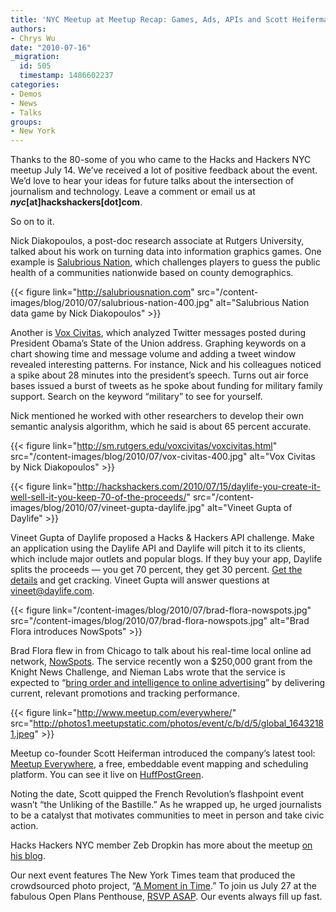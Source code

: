 ```yaml
---
title: 'NYC Meetup at Meetup Recap: Games, Ads, APIs and Scott Heiferman'
authors:
- Chrys Wu
date: "2010-07-16"
_migration:
  id: 505
  timestamp: 1486602237
categories:
- Demos
- News
- Talks
groups:
- New York
---
```


Thanks to the 80-some of you who came to the Hacks and Hackers NYC meetup July 14. We&#8217;ve received a lot of positive feedback about the event. We&#8217;d love to hear your ideas for future talks about the intersection of journalism and technology. Leave a comment or email us at _**nyc**_**[at]hackshackers[dot]com**.

So on to it.

Nick Diakopoulos, a post-doc research associate at Rutgers University, talked about his work on turning data into information graphics games. One example is [Salubrious Nation][1], which challenges players to guess the public health of a communities nationwide based on county demographics.

{{< figure link="http://salubriousnation.com" src="/content-images/blog/2010/07/salubrious-nation-400.jpg" alt="Salubrious Nation data game by Nick Diakopoulos" >}}

Another is [Vox Civitas][2], which analyzed Twitter messages posted during President Obama&#8217;s State of the Union address. Graphing keywords on a chart showing time and message volume and adding a tweet window revealed interesting patterns. For instance, Nick and his colleagues noticed a spike about 28 minutes into the president&#8217;s speech. Turns out air force bases issued a burst of tweets as he spoke about funding for military family support. Search on the keyword &#8220;military&#8221; to see for yourself.

<!--more-->Nick mentioned he worked with other researchers to develop their own semantic analysis algorithm, which he said is about 65 percent accurate.

{{< figure link="http://sm.rutgers.edu/voxcivitas/voxcivitas.html" src="/content-images/blog/2010/07/vox-civitas-400.jpg" alt="Vox Civitas by Nick Diakopoulos" >}}

{{< figure link="http://hackshackers.com/2010/07/15/daylife-you-create-it-well-sell-it-you-keep-70-of-the-proceeds/" src="/content-images/blog/2010/07/vineet-gupta-daylife.jpg" alt="Vineet Gupta of Daylife" >}}

Vineet Gupta of Daylife proposed a Hacks & Hackers API challenge. Make an application using the Daylife API and Daylife will pitch it to its clients, which include major outlets and popular blogs. If they buy your app, Daylife splits the proceeds — you get 70 percent, they get 30 percent. [Get the details][3] and get cracking. Vineet Gupta will answer questions at <vineet@daylife.com>.

{{< figure link="/content-images/blog/2010/07/brad-flora-nowspots.jpg" src="/content-images/blog/2010/07/brad-flora-nowspots.jpg" alt="Brad Flora introduces NowSpots" >}}

Brad Flora flew in from Chicago to talk about his real-time local online ad network, [NowSpots][4]. The service recently won a $250,000 grant from the Knight News Challenge, and Nieman Labs wrote that the service is expected to &#8220;[bring order and intelligence to online advertising][5]&#8221; by delivering current, relevant promotions and tracking performance.

{{< figure link="http://www.meetup.com/everywhere/" src="http://photos1.meetupstatic.com/photos/event/c/b/d/5/global_16432181.jpeg" >}}

Meetup co-founder Scott Heiferman introduced the company&#8217;s latest tool: [Meetup Everywhere][6], a free, embeddable event mapping and scheduling platform. You can see it live on [HuffPostGreen][7].

Noting the date, Scott quipped the French Revolution&#8217;s flashpoint event wasn&#8217;t &#8220;the Unliking of the Bastille.&#8221; As he wrapped up, he urged journalists to be a catalyst that motivates communities to meet in person and take civic action.

Hacks Hackers NYC member Zeb Dropkin has more about the meetup [on his blog][8].

Our next event features The New York Times team that produced the crowdsourced photo project, &#8220;[A Moment in Time][9].&#8221; To join us July 27 at the fabulous Open Plans Penthouse, [RSVP ASAP][10]. Our events always fill up fast.

 [1]: http://www.salubriousnation.com/
 [2]: http://sm.rutgers.edu/voxcivitas/voxcivitas.html
 [3]: http://hackshackers.com/2010/07/15/daylife-you-create-it-well-sell-it-you-keep-70-of-the-proceeds/
 [4]: http://nowspots.com
 [5]: http://www.niemanlab.org/2010/06/knight-news-challenge-nowspots-wants-to-help-publishers-sell-and-serve-local-ads-that-actually-work/
 [6]: http://www.meetup.com/everywhere/
 [7]: http://www.huffingtonpost.com/2010/05/24/meetup-everywhere-work-to_n_585007.html
 [8]: http://zebdro.com/blog/2010/7/15/hacks-hackers-meetup.html
 [9]: http://www.nytimes.com/interactive/2010/05/03/blogs/a-moment-in-time.html
 [10]: http://meetupnyc.hackshackers.com/calendar/14065899/